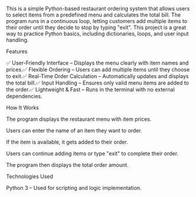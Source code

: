 This is a simple Python-based restaurant ordering system that allows users to select items from a predefined menu and calculates the total bill. The program runs in a continuous loop, letting customers add multiple items to their order until they decide to stop by typing "exit". This project is a great way to practice Python basics, including dictionaries, loops, and user input handling.

Features

✅ User-Friendly Interface – Displays the menu clearly with item names and prices.✅ Flexible Ordering – Users can add multiple items until they choose to exit.✅ Real-Time Order Calculation – Automatically updates and displays the total bill.✅ Input Handling – Ensures only valid menu items are added to the order.✅ Lightweight & Fast – Runs in the terminal with no external dependencies.

How It Works

The program displays the restaurant menu with item prices.

Users can enter the name of an item they want to order.

If the item is available, it gets added to their order.

Users can continue adding items or type "exit" to complete their order.

The program then displays the total order amount.

Technologies Used

Python 3 – Used for scripting and logic implementation.
